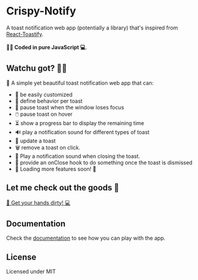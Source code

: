 # Crispy-Notify

A toast notification web app (potentially a library) that's inspired from [React-Toastify](https://github.com/fkhadra/react-toastify). 
<br>
<br>
**👨‍💻 Coded in pure JavaScript 💻**.

## Watchu got? 🧐🤔

🚀 A simple yet beautiful toast notification web app that can:

- 🎨 be easily customized
- 🎯 define behavior per toast
- 👀 pause toast when the window loses focus
- 🖱️ pause toast on hover
- ⏳ show a progress bar to display the remaining time
- 🔊 play a notification sound for different types of toast
- 🔄 update a toast
- 🗑️ remove a toast on click.
- 🔔 Play a notification sound when closing the toast.
- 🎣 provide an onClose hook to do something once the toast is dismissed
- 🚀 Loading more features soon! 🚧

## Let me check out the goods 👀

[💪 Get your hands dirty! 💻](https://google.com)

## Documentation

Check the [documentation](https://google.com) to see how you can play with the app.

## License

Licensed under MIT
